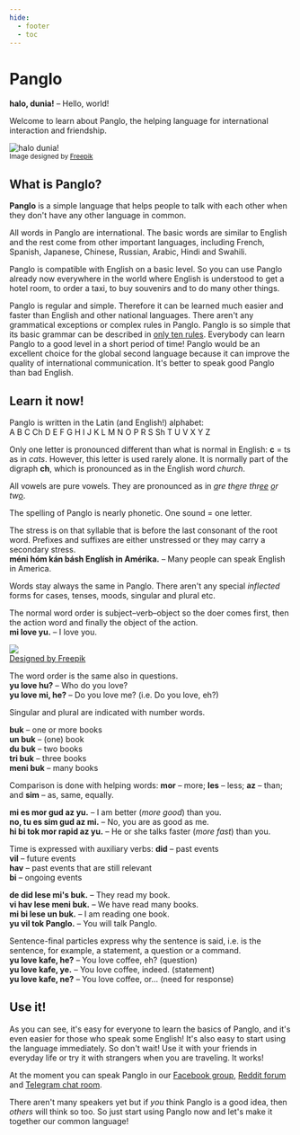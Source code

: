 ```yaml
---
hide:
  - footer
  - toc
---
```


# Panglo

**halo, dunia!**
– Hello, world!

Welcome to learn about Panglo,
the helping language for international interaction and friendship.

![](http://www.kupsala.net/panglo/grafe/halo_dunia.png "halo dunia!")  
<small>Image designed by [Freepik](http://www.freepik.com)</small>

## What is Panglo?

**Panglo** is a simple language that helps people to talk with each other
when they don't have any other language in common.

All words in Panglo are international.
The basic words are similar to English
and the rest come from other important languages,
including French, Spanish, Japanese, Chinese, Russian, Arabic, Hindi and Swahili.

Panglo is compatible with English on a basic level.
So you can use Panglo already now everywhere in the world where English is understood
to get a hotel room, to order a taxi, to buy souvenirs and to do many other things.

Panglo is regular and simple.
Therefore it can be learned much easier and faster than English and other national languages.
There aren't any grammatical exceptions or complex rules in Panglo.
Panglo is so simple that its basic grammar can be described in [only ten rules](G-baze.md).
Everybody can learn Panglo to a good level in a short period of time!
Panglo would be an excellent choice for the global second language
because it can improve the quality of international communication.
It's better to speak good Panglo than bad English.


## Learn it now!

Panglo is written in the Latin (and English!) alphabet:  
A B C Ch D E F G H I J K L M N O P R S Sh T U V X Y Z

Only one letter is pronounced different than what is normal in English:
**c** = ts as in _cats_.
However, this letter is used rarely alone.
It is normally part of the digraph **ch**, which is pronounced as in the English word *church*.

All vowels are pure vowels.
They are pronounced as in
<i><u>a</u>re th<u>e</u>re thr<u>ee</u> <u>o</u>r tw<u>o</u></i>.

The spelling of Panglo is nearly phonetic.
One sound = one letter.

The stress is on that syllable that is before the last consonant of the root word.
Prefixes and suffixes are either unstressed or they may carry a secondary stress.  
**méni hóm kán básh Englísh in Amérika.**
– Many people can speak English in America.

Words stay always the same in Panglo.
There aren't any special _inflected_ forms for cases, tenses, moods, singular and plural etc.

The normal word order is subject–verb–object
so the doer comes first, then the action word and finally the object of the action.  
**mi love yu.**
– I love you.

![](http://www.kupsala.net/PanGlobish/grafe/Freepik_love.png)  
[Designed by Freepik](http://www.freepik.com)

The word order is the same also in questions.  
**yu love hu?**
– Who do you love?  
**yu love mi, he?**
– Do you love me? (i.e. Do you love, eh?)

Singular and plural are indicated with number words.

**buk**
– one or more books  
**un buk**
– (one) book  
**du buk**
– two books  
**tri buk**
– three books  
**meni buk**
– many books

Comparison is done with helping words:
**mor**
– more;
**les**
– less;
**az**
– than; and
**sim**
– as, same, equally.

**mi es mor gud az yu.**
– I am better (_more good_) than you.  
**no, tu es sim gud az mi.**
– No, you are as good as me.  
**hi bi tok mor rapid az yu.**
– He or she talks faster (_more fast_) than you.

Time is expressed with auxiliary verbs:
**did**
– past events  
**vil**
– future events  
**hav**
– past events that are still relevant  
**bi**
– ongoing events

**de did lese mi's buk.**
– They read my book.  
**vi hav lese meni buk.**
– We have read many books.  
**mi bi lese un buk.**
– I am reading one book.  
**yu vil tok Panglo.**
– You will talk Panglo.

Sentence-final particles express why the sentence is said,
i.e. is the sentence, for example, a statement, a question or a command.  
**yu love kafe, he?**
– You love coffee, eh? (question)  
**yu love kafe, ye.**
– You love coffee, indeed. (statement)  
**yu love kafe, ne?**
– You love coffee, or... (need for response)


## Use it!

As you can see, it's easy for everyone to learn the basics of Panglo,
and it's even easier for those who speak some English!
It's also easy to start using the language immediately.
So don't wait!
Use it with your friends in everyday life or try it with strangers when you are traveling.
It works!

At the moment you can speak Panglo in our [Facebook group](https://www.facebook.com/groups/panglobish),
[Reddit forum](https://www.reddit.com/r/panglobish/)
and [Telegram chat room](https://t.me/+1AzKvH6RjZhmZmIy).


There aren't many speakers yet
but if _you_ think Panglo is a good idea, then _others_ will think so too.
So just start using Panglo now and let's make it together our common language!

